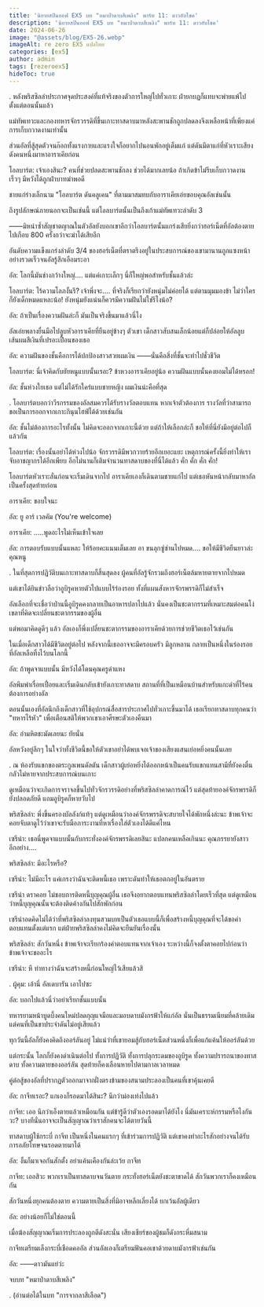 ```yaml
---
title: 'นิยายสปินออฟ EX5 บท "หมาป่าดาบสีเพลิง" พาร์ท 11: ดาวอับโชค'
description: 'นิยายสปินออฟ EX5 บท "หมาป่าดาบสีเพลิง" พาร์ท 11: ดาวอับโชค'
date: 2024-06-26
image: "@assets/blog/EX5-26.webp"
imageAlt: re zero EX5 แปลไทย
categories: [ex5]
author: admin
tags: [rezeroex5]
hideToc: true
---
```

.
หลังพริสซิลล่าประกาศจุดประสงค์ที่แท้จริงของตัวการใหญ่ไปทั่วเกาะ ฝ่ายกบฏก็แทบจะพ่ายแพ้ไปตั้งแต่ตอนนั้นแล้ว

แม่ทัพเทวะและกองทหารจักรวรรดิที่ขึ้นเกาะทาสดาบมาหลังสะพานชักถูกปลดลงจึงเหลือหน้าที่เพียงแค่การเก็บกวาดงานเท่านั้น

ส่วนอัลที่สู้สุดตัวจนก๊อกทั้งแรงกายและแรงใจก็อยากไปนอนพักอยู่เต็มแก่ แต่ดันมีตาแก่ที่หัวเราะเสียงดังคนหนึ่งมาหาอาราเคียก่อน

โอลบาร์ต: เจ้าเองสินะ? คนที่ช่วยปลดสะพานชักลง ช่วยได้มากเลยน้อ ถ้าเกิดข้าไม่รีบเก็บกวาดงานเร็วๆ มีหวังได้ถูกฝ่าบาทฆ่าพอดี

ชายแก่ร่างเล็กนาม "โอลบาร์ต ดันคลูเคน" ที่ตามมาสมทบกับอาราเคียเอ่ยขอบคุณอัลเช่นนั้น

ถึงรูปลักษณ์ภายนอกจะเป็นเช่นนี้ แต่โอลบาร์ตนั้นเป็นถึงเก้าแม่ทัพเทวะลำดับ 3

――มิหนำซ้ำสัญชาตญาณในตัวอัลยังบอกเขาอีกว่าโอลบาร์ตนั้นแกร่งเสียยิ่งกว่าฮอร์เน็ตที่อัลต้องตายไปเกือบ 800 ครั้งกว่าจะฆ่าได้เสียอีก

อันดับความแข็งแกร่งลำดับ 3/4 ของฮอร์เน็ตที่ตราตรึงอยู่ในประสบการณ์ของเขามานานถูกแซงหน้าอย่างรวดเร็วจนอัลรู้สึกเอือมระอา

อัล: โลกนี้มันช่างกว้างใหญ่.... แต่แค่เกาะเล็กๆ นี่ก็ใหญ่พอสำหรับชั้นแล้วล่ะ

โอลบาร์ต: ไร้ความโลภงั้นรึ? เจ้าพึ่งจะ.... ที่จริงก็เรียกว่ายังหนุ่มไม่ค่อยได้ แต่ตามมุมมองข้า ไม่ว่าใครก็ยังเด็กหมดแหละน้อ! ยังหนุ่มยังแน่นก็ควรมีความฝันไม่ใช่รึไงน้อ?

อัล: ถ้าเป็นเรื่องความฝันล่ะก็ มันเป็นจริงขึ้นมาแล้วนี่ไง

อัลเอ่ยพลางยื่นมือไปลูบหัวอาราเคียที่ยืนอยู่ข้างๆ ตัวเขา เด็กสาวสับสนเล็กน้อยแต่ก็ปล่อยให้อัลลูบเส้นผมสีเงินที่เปรอะเปื้อนของเธอ

อัล: ความฝันของชั้นคือการได้ปกป้องสาวสวยผมเงิน ――นั่นคือสิ่งที่ชั้นจะทำไปชั่วชีวิต

โอลบาร์ต: นี่เจ้าคิดกับยัยหนูแบบนั้นเรอะ? ข้าหวงอาราเคียอยู่น้อ ความฝันแบบนั้นคงยอมไม่ได้หรอก!

อัล: ชั้นห่วงใยเธอ แต่ไม่ได้รักใคร่แบบชายหญิง ผมเงินน่ะคือที่สุด

.
โอลบาร์ตบอกว่าวีรกรรมของอัลสมควรได้รับรางวัลตอบแทน หากเจ้าตัวต้องการ รางวัลที่ว่าสามารถขอเป็นการออกจากเกาะกินุนไฮฟ์ได้ด้วยเช่นกัน

อัล: ชั้นไม่ต้องการอะไรทั้งนั้น ไม่คิดจะออกจากเกาะนี้ด้วย แต่ถ้าให้เลือกล่ะก็ ขอให้ที่นี่ยังมีอยู่ต่อไปก็แล้วกัน

โอลบาร์ต: เรื่องนั้นอย่าได้ห่วงไปน้อ จักรวรรดิมีพวกวายร้ายอีกเยอะแยะ เหตุการณ์ครั้งนี้ยิ่งทำให้เราจับอาชญากรได้อีกเพียบ อีกไม่นานก็เติมจำนวนทาสดาบของที่นี่ได้แล้ว คั่ก คั่ก คั่ก คั่ก!

โอลบาร์ตหัวเราะลั่นก่อนจะเริ่มเดินจากไป อาราเคียเองก็เดินตามชายแก่ไป แต่เธอหันหน้ากลับมาหาอัลเป็นครั้งสุดท้ายก่อน

อาราเคีย: ขอบใจนะ

อัล: ยู อาร์ เวลคัม (You're welcome)

อาราเคีย: .....พูดอะไรไม่เห็นเข้าใจเลย

อัล: การตอบรับแบบนั้นแหละ ให้ร้อยคะแนนเต็มเลย อา ขนลุกซู่ซ่านไปหมด.... ขอให้มีชีวิตยืนยาวล่ะ คุณหนู

.
ในที่สุดการปฏิวัติบนเกาะทาสดาบก็สิ้นสุดลง ผู้คนที่อัลรู้จักรวมถึงฮอร์เน็ตล้มหายตายจากไปหมด

แต่เขาได้ยินข่าวลือว่าอูบิรูคหายตัวไปแบบไร้ร่องรอย ทั้งที่แผนสังหารจักรพรรดิก็ไม่สำเร็จ

อัลเลือกที่จะเชื่อว่าป่านนี้อูบิรูคคงกลายเป็นอาหารปลาไปแล้ว นั่นคงเป็นชะตากรรมที่เหมาะสมต่อคนโง่เขลาที่คิดจะเปลี่ยนชะตากรรมของผู้อื่น

แต่พอมาคิดดูดีๆ แล้ว อัลเองก็พึ่งเปลี่ยนชะตากรรมของอาราเคียด้วยการช่วยชีวิตเธอไว้เช่นกัน

ในเมื่อเด็กสาวได้มีชีวิตอยู่ต่อไป หลังจากนี้เธออาจจะมีครอบครัว มีลูกหลาน กลายเป็นหนึ่งในร่องรอยที่อัลเหลือทิ้งไว้บนโลกนี้

อัล: ถ้าพูดจาแบบนั้น มีหวังได้โดนคุณครูด่าแหง

อัลพึมพำเรื่อยเปื่อยและเริ่มเดินกลับเข้ายังเกาะทาสดาบ สถานที่ที่เป็นเหมือนบ้านสำหรับแกะดำที่ไร้คนต้องการอย่างอัล

ตอนนั้นเองที่อัลนึกถึงเด็กสาวที่ใช้อุปกรณ์สื่อสารประกาศไปทั่วเกาะขึ้นมาได้ เธอเรียกทาสดาบทุกคนว่า "ทหารไร้หัว" เพื่อเตือนสติให้พวกเขาเอาศีรษะตัวเองคืนมา

อัล: อำมหิตชะมัดเลยนะ ยัยนั่น

อัลหวังอยู่ลึกๆ ในใจว่าทั้งชีวิตนี้ขอให้ตัวเขาอย่าได้พบเจอเจ้าของเสียงแสนเย่อหยิ่งคนนั้นเลย

.
ณ ห้องรับแขกของตระกูลเพนดัลตัน เด็กสาวผู้เย่อหยิ่งได้ออกหน้าเป็นคนรับแขกแทนสามีที่ยังคงตื่นกลัวไม่หายจากประสบการณ์บนเกาะ

ดูเหมือนว่าจะเกิดการจราจลขึ้นไปทั่วจักรวรรดิอย่างที่พริสซิลล่าคาดการณ์ไว้ แต่สุดท้ายองค์จักรพรรดิก็ยังปลอดภัยดี แถมอูบิรูคก็หายวับไป

พริสซิลล่า: พึ่งขึ้นครองบัลลังก์แท้ๆ แต่ดูเหมือนว่าองค์จักรพรรดิจะสบายใจได้พักหนึ่งล่ะนะ ข้าพเจ้าจะคอยจับตาดูไว้ว่าเขาจะรับมือภาระงานที่หาเรื่องใส่ตัวเองได้ดีแค่ไหน

เซรีน่า: เธอนี่พูดจาแบบนั้นกับกระทั่งองค์จักรพรรดิเลยสินะ แปลกคนเหลือเกินนะ คุณภรรยายังสาว อีกอย่าง....

พริสซิลล่า: มีอะไรหรือ?

เซรีน่า: ไม่มีอะไร แค่เกรงว่าฉันจะติดหนี้เธอ เพราะดันทำให้เธอตกอยู่ในอันตราย

เซรีน่า ดราคอย ไม่ชอบการติดหนี้บุญคุณผู้อื่น เธอจึงอยากตอบแทนพริสซิลล่าโดยเร็วที่สุด แต่ดูเหมือนว่าหนี้บุญคุณนั้นจะต้องติดค้างกันไปสักพักก่อน

เซรีน่าอดคิดไม่ได้ว่าที่พริสซิลล่าลงทุนสวมบทเป็นตัวเธอแบบนี้ก็เพื่อสร้างหนี้บุญคุณที่จะได้ขอค่าตอบแทนตั้งแต่แรก แต่ฝ่ายพริสซิลล่าคงไม่คิดจะยืนยันเรื่องนั้น

พริสซิลล่า: สักวันหนึ่ง ข้าพเจ้าจะเรียกร้องค่าตอบแทนจากเจ้าเอง ระหว่างนี้ก็จงตั้งตาคอยไปก่อนว่าข้าพเจ้าจะขออะไร

เซรีน่า: หึ ท่าทางว่าฉันจะสร้างหนี้ก่อนใหญ่ไว้เสียแล้วสิ

.
ผู้คุม: เอ้านี่ อัลเดบารัน เอาไปซะ

อัล: บอกไปแล้วนี่ว่าอย่าเรียกชั้นแบบนั้น

ทหารยามหน้าบูดบึ้งคนใหม่ปลดกุญแจมือและมอบดาบมังกรฟ้าให้แก่อัล นั่นเป็นธรรมเนียมที่คล้ายเดิมแต่คนที่เป็นขาประจำดันไม่อยู่เสียแล้ว

ทุกวันนี้อัลก็ยังคงคิดถึงออร์ลันอยู่ ไม่แน่ว่าที่เขายอมสู้กับฮอร์เน็ตส่วนหนึ่งก็เพื่อแก้แค้นให้ออร์ลันด้วย

แต่กระนั้น โลกก็ยังคงดำเนินต่อไป ทั้งการปฏิวัติ ทั้งการปลุกระดมของอูบิรูค ทั้งความปรารถนาของทาสดาบ ทั้งความตายของออร์ลัน สุดท้ายก็คงเลือนหายไปตามกาลเวลาหมด

คู่ต่อสู้ของอัลที่ปรากฏตัวออกมาจากฝั่งตรงข้ามของสนามประลองเป็นคนที่เขาคุ้นเคยดี

อัล: กาจีทเรอะ? แกเองก็รอดมาได้สินะ? นึกว่าม่องเท่งไปแล้ว

กาจีท: เออ นึกว่าเอ็งตายแล้วเหมือนกัน แต่ข้ารู้ดีว่าตัวเองรอดมาได้ยังไง นี่มันเคราะห์กรรมหรือไงกันวะ? บางทีนั่นอาจจะเป็นสัญญาณว่าเราสักคนจะได้ตายวันนี้

ทาสดาบผู้ใช้กระบี่ กาจีท เป็นหนึ่งในคนแรกๆ ที่เข้าร่วมการปฏิวัติ แต่เขาคงทำอะไรสักอย่างจนได้รับการอภัยโทษจนรอดตายมาได้

อัล: งั้นก็มาเจอกันสักตั้ง อย่าแค้นเคืองกันล่ะเว้ย กาจีท

กาจีท: เออสิวะ พวกเราเป็นทาสดาบจนวันตาย กระทั่งฮอร์เน็ตยังชะตาขาดได้ สักวันพวกเราก็คงเหมือนกัน

สักวันหนึ่งทุกคนต้องตาย ความตายเป็นสิ่งที่มิอาจหลีกเลี่ยงได้ ยกเว้นอัลผู้เดียว

อัล: อย่างน้อยก็ไม่ใช่ตอนนี้

เมื่อฆ้องสัญญาณเริ่มการประลองถูกตีดังสะนั่น เสียงเชียร์ของผู้ชมก็ดังกระหึ่มสนาม

กาจีทเตรียมเล็งกระบี่เชือดคออัล ส่วนอัลเองก็เตรียมฟันคอเขาด้วยดาบมังกรฟ้าเช่นกัน

อัล: ――ดาวมันแย่ว่ะ

จบบท "หมาป่าดาบสีเพลิง"

.
(อ่านต่อได้ในบท "การจากลาสีเลือด")